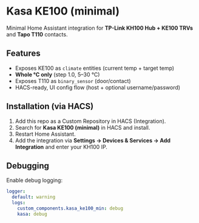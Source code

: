 # Kasa KE100 (minimal)

Minimal Home Assistant integration for **TP-Link KH100 Hub + KE100 TRVs** and **Tapo T110** contacts.

## Features
- Exposes KE100 as `climate` entities (current temp + target temp)
- **Whole °C only** (step 1.0, 5–30 °C)
- Exposes T110 as `binary_sensor` (door/contact)
- HACS-ready, UI config flow (host + optional username/password)

## Installation (via HACS)
1. Add this repo as a Custom Repository in HACS (Integration).
2. Search for **Kasa KE100 (minimal)** in HACS and install.
3. Restart Home Assistant.
4. Add the integration via **Settings → Devices & Services → Add Integration** and enter your KH100 IP.

## Debugging
Enable debug logging:
```yaml
logger:
  default: warning
  logs:
    custom_components.kasa_ke100_min: debug
    kasa: debug
```
